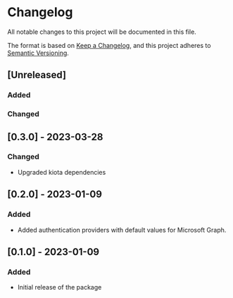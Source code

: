 # Changelog

All notable changes to this project will be documented in this file.

The format is based on [Keep a Changelog](https://keepachangelog.com/en/1.0.0/),
and this project adheres to [Semantic Versioning](https://semver.org/spec/v2.0.0.html).

## [Unreleased]

### Added

### Changed

## [0.3.0] - 2023-03-28

### Changed

- Upgraded kiota dependencies

## [0.2.0] - 2023-01-09

### Added

- Added authentication providers with default values for Microsoft Graph.

## [0.1.0] - 2023-01-09

### Added

- Initial release of the package
